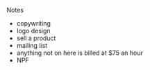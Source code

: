 Notes

- copywriting
- logo design
- sell a product
- mailing list
- anything not on here is billed at $75 an hour
- NPF
